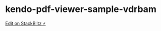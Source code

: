 # kendo-pdf-viewer-sample-vdrbam

[Edit on StackBlitz ⚡️](https://stackblitz.com/edit/kendo-pdf-viewer-sample-vdrbam)